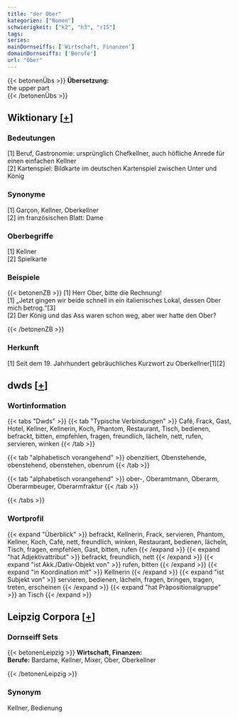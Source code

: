 ```yaml
---
title: "der Ober"
kategorien: ["Nomen"]
schwierigkeit: ["k2", "h3", "r15"]
tags:
series:
mainDornseiffs: ['Wirtschaft, Finanzen']
domainDornseiffs: ['Berufe']
url: "Ober"
---
```


{{< betonenÜbs >}}
**Übersetzung:**  
the upper part  
{{< /betonenÜbs >}}

## Wiktionary [[+](https://de.wiktionary.org/wiki/Ober)]

### Bedeutungen
[1] Beruf, Gastronomie: ursprünglich Chefkellner, auch höfliche Anrede für einen einfachen Kellner  
[2] Kartenspiel: Bildkarte im deutschen Kartenspiel zwischen Unter und König  

### Synonyme
[1] Garçon, Kellner, Oberkellner  
[2] im französischen Blatt: Dame  

### Oberbegriffe
[1] Kellner  
[2] Spielkarte  

### Beispiele
{{< betonenZB >}}
[1] Herr Ober, bitte die Rechnung!  
[1] „Jetzt gingen wir beide schnell in ein italienisches Lokal, dessen Ober mich betrog.“[3]  
[2] Der König und das Ass waren schon weg, aber wer hatte den Ober?  

{{< /betonenZB >}}
### Herkunft
[1] Seit dem 19. Jahrhundert gebräuchliches Kurzwort zu Oberkellner[1][2]  



## dwds [[+](https://www.dwds.de/wb/Ober)]

### Wortinformation
{{< tabs "Dwds" >}}
{{< tab "Typische Verbindungen" >}}
Café, Frack, Gast, Hotel, Kellner, Kellnerin, Koch, Phantom, Restaurant, Tisch, bedienen, befrackt, bitten, empfehlen, fragen, freundlich, lächeln, nett, rufen, servieren, winken
{{< /tab >}}

{{< tab "alphabetisch vorangehend" >}}
obenzitiert, Obenstehende, obenstehend, obenstehen, obenrum
{{< /tab >}}

{{< tab "alphabetisch vorangehend" >}}
ober-, Oberamtmann, Oberarm, Oberarmbeuger, Oberarmfraktur
{{< /tab >}}

{{< /tabs >}}

### Wortprofil
{{< expand "Überblick" >}} befrackt, Kellnerin, Frack, servieren, Phantom, Kellner, Koch, Café, nett, freundlich, winken, Restaurant, bedienen, lächeln, Tisch, fragen, empfehlen, Gast, bitten, rufen {{< /expand >}}
{{< expand "hat Adjektivattribut" >}} befrackt, freundlich, nett {{< /expand >}}
{{< expand "ist Akk./Dativ-Objekt von" >}} rufen, bitten {{< /expand >}}
{{< expand "in Koordination mit" >}} Kellnerin {{< /expand >}}
{{< expand "ist Subjekt von" >}} servieren, bedienen, lächeln, fragen, bringen, tragen, treten, erscheinen {{< /expand >}}
{{< expand "hat Präpositionalgruppe" >}} an Tisch {{< /expand >}}

## Leipzig Corpora [[+](https://corpora.uni-leipzig.de/en/res?word=Ober&corpusId=deu_newscrawl-public_2018)]

### Dornseiff Sets
{{< betonenLeipzig >}}
**Wirtschaft, Finanzen:**  
**Berufe:** Bardame, Kellner, Mixer, Ober, Oberkellner  

{{< /betonenLeipzig >}}

### Synonym
Kellner, Bedienung

